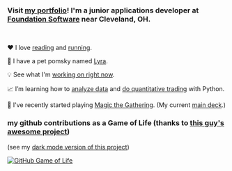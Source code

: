 ### Visit [my portfolio](https://rutholdja.netlify.app/)! I'm a junior applications developer at [Foundation Software](https://www.foundationsoft.com/) near Cleveland, OH.
<br />

❤ I love [reading](https://www.goodreads.com/user/show/72249220-ruth) and [running](https://www.strava.com/athletes/roldja).

🐶 I have a pet pomsky named [Lyra](https://i.redd.it/ap9a5fr9ug371.jpg).

💡 See what I'm [working on right now](https://github.com/users/ruthrootz/projects/1).

📈 I’m learning how to [analyze data](https://www.kaggle.com/ruthrootz) and [do quantitative trading](https://www.quantconnect.com/u/ruth-o) with Python.

🎴 I've recently started playing [Magic the Gathering](https://magic.wizards.com/en). (My current [main deck](https://www.topdecked.com/decks/fire-and-brimstone/09f97d12-1788-4005-be8f-fd9115858715).)
<br />

### my github contributions as a Game of Life (thanks to [this guy's awesome project](https://github.com/ethomson/github4life))

(see my [dark mode version of this project](https://github.com/ruthrootz/github4life))

[![GitHub Game of Life](https://github-life.herokuapp.com/ruthrootz.gif?z=6)](https://github-life.herokuapp.com/ruthrootz)
<br />

<!-- [![github stats](https://github-readme-stats.vercel.app/api?username=ruthrootz&count_private=true&theme=github_dark&icon_color=ec362f&show_icons=true)](https://github.com/ruthrootz) -->
